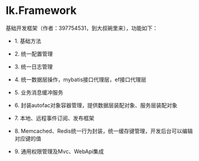 # Ik.Framework
基础开发框架（作者：397754531，到大叔碗里来），功能如下：

<ul>
<li><p>1. 基础方法</p></li>
<li><p>2. 统一配置管理</p></li>
<li><p>3. 统一日志管理</p></li>
<li><p>4. 统一数据层操作，mybatis接口代理层，ef接口代理层</p></li>
<li><p>5. 业务消息缓冲服务</p></li>
<li><p>6. 封装autofac对象容器管理，提供数据层装配对象、服务层装配对象</p></li>
<li><p>7. 本地、远程事件订阅、发布框架</p></li>
<li><p>8. Memcached、Redis统一行为封装，统一缓存键管理，开发后台可以编辑对应键的值</p></li>
<li><p>9. 通用权限管理及Mvc、WebApi集成</p></li>
</ul>
